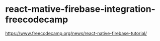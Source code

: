 # react-mative-firebase-integration-freecodecamp
https://www.freecodecamp.org/news/react-native-firebase-tutorial/
